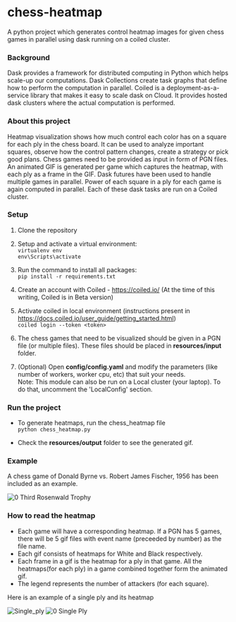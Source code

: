 # chess-heatmap
A python project which generates control heatmap images for given chess games in parallel using dask running on a coiled cluster.

### Background
Dask provides a framework for distributed computing in Python which helps scale-up our computations. Dask Collections create task graphs that define how to perform the computation in parallel. Coiled is a deployment-as-a-service library that makes it easy to scale dask on Cloud. It provides hosted dask clusters where the actual computation is performed.

### About this project
Heatmap visualization shows how much control each color has on a square for each ply in the chess board. It can be used to analyze important squares, observe how the control pattern changes, create a strategy or pick good plans.
Chess games need to be provided as input in form of PGN files. An animated GIF is generated per game which captures the heatmap, with each ply as a frame in the GIF. Dask futures have been used to handle multiple games in parallel. Power of each square in a ply for each game is again computed in parallel. Each of these dask tasks are run on a Coiled cluster.

### Setup

1. Clone the repository

2. Setup and activate a virtual environment: <br />
    `virtualenv env` <br />
    `env\Scripts\activate` <br />
    
3. Run the command to install all packages:<br />
    `pip install -r requirements.txt`
    
4. Create an account with Coiled - https://coiled.io/ (At the time of this writing, Coiled is in Beta version)

5. Activate coiled in local environment (instructions present in https://docs.coiled.io/user_guide/getting_started.html) <br />
    `coiled login --token <token>`
    
6. The chess games that need to be visualized should be given in a PGN file (or multiple files). These files should be placed in **resources/input** folder. 

7. (Optional) Open **config/config.yaml** and modify the parameters (like number of workers, worker cpu, etc) that suit your needs. <br />
Note: This module can also be run on a Local cluster (your laptop). To do that, uncomment the 'LocalConfig' section. 

### Run the project
- To generate heatmaps, run the chess_heatmap file <br />
`python chess_heatmap.py` <br />

- Check the **resources/output** folder to see the generated gif. 

### Example
A chess game of Donald Byrne vs. Robert James Fischer, 1956 has been included as an example. 

![0 Third Rosenwald Trophy](https://user-images.githubusercontent.com/62924721/110588052-7acaf480-819a-11eb-9253-93fe3dd8d039.gif)

### How to read the heatmap
- Each game will have a corresponding heatmap. If a PGN has 5 games, there will be 5 gif files with event name (preceeded by number) as the file name.
- Each gif consists of heatmaps for White and Black respectively.
- Each frame in a gif is the heatmap for a ply in that game. All the heatmaps(for each ply) in a game combined together form the animated gif.
- The legend represents the number of attackers (for each square).

Here is an example of a single ply and its heatmap

![Single_ply](https://user-images.githubusercontent.com/62924721/110588440-05abef00-819b-11eb-8d72-c60402e900ca.jpg)  ![0 Single Ply](https://user-images.githubusercontent.com/62924721/110587978-5a029f00-819a-11eb-8814-c8c1c47b44c3.gif)

